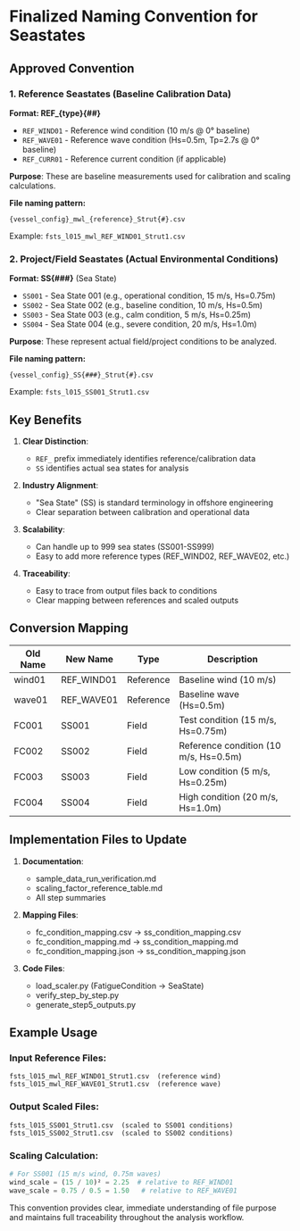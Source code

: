 # Finalized Naming Convention for Seastates

## Approved Convention

### 1. Reference Seastates (Baseline Calibration Data)
**Format: REF_{type}{##}**
- `REF_WIND01` - Reference wind condition (10 m/s @ 0° baseline)
- `REF_WAVE01` - Reference wave condition (Hs=0.5m, Tp=2.7s @ 0° baseline)
- `REF_CURR01` - Reference current condition (if applicable)

**Purpose**: These are baseline measurements used for calibration and scaling calculations.

**File naming pattern:**
```
{vessel_config}_mwl_{reference}_Strut{#}.csv
```
Example: `fsts_l015_mwl_REF_WIND01_Strut1.csv`

### 2. Project/Field Seastates (Actual Environmental Conditions)
**Format: SS{###}** (Sea State)
- `SS001` - Sea State 001 (e.g., operational condition, 15 m/s, Hs=0.75m)
- `SS002` - Sea State 002 (e.g., baseline condition, 10 m/s, Hs=0.5m)
- `SS003` - Sea State 003 (e.g., calm condition, 5 m/s, Hs=0.25m)
- `SS004` - Sea State 004 (e.g., severe condition, 20 m/s, Hs=1.0m)

**Purpose**: These represent actual field/project conditions to be analyzed.

**File naming pattern:**
```
{vessel_config}_SS{###}_Strut{#}.csv
```
Example: `fsts_l015_SS001_Strut1.csv`

## Key Benefits

1. **Clear Distinction**: 
   - `REF_` prefix immediately identifies reference/calibration data
   - `SS` identifies actual sea states for analysis

2. **Industry Alignment**:
   - "Sea State" (SS) is standard terminology in offshore engineering
   - Clear separation between calibration and operational data

3. **Scalability**:
   - Can handle up to 999 sea states (SS001-SS999)
   - Easy to add more reference types (REF_WIND02, REF_WAVE02, etc.)

4. **Traceability**:
   - Easy to trace from output files back to conditions
   - Clear mapping between references and scaled outputs

## Conversion Mapping

| Old Name | New Name | Type | Description |
|----------|----------|------|-------------|
| wind01 | REF_WIND01 | Reference | Baseline wind (10 m/s) |
| wave01 | REF_WAVE01 | Reference | Baseline wave (Hs=0.5m) |
| FC001 | SS001 | Field | Test condition (15 m/s, Hs=0.75m) |
| FC002 | SS002 | Field | Reference condition (10 m/s, Hs=0.5m) |
| FC003 | SS003 | Field | Low condition (5 m/s, Hs=0.25m) |
| FC004 | SS004 | Field | High condition (20 m/s, Hs=1.0m) |

## Implementation Files to Update

1. **Documentation**:
   - sample_data_run_verification.md
   - scaling_factor_reference_table.md
   - All step summaries

2. **Mapping Files**:
   - fc_condition_mapping.csv → ss_condition_mapping.csv
   - fc_condition_mapping.md → ss_condition_mapping.md
   - fc_condition_mapping.json → ss_condition_mapping.json

3. **Code Files**:
   - load_scaler.py (FatigueCondition → SeaState)
   - verify_step_by_step.py
   - generate_step5_outputs.py

## Example Usage

### Input Reference Files:
```
fsts_l015_mwl_REF_WIND01_Strut1.csv  (reference wind)
fsts_l015_mwl_REF_WAVE01_Strut1.csv  (reference wave)
```

### Output Scaled Files:
```
fsts_l015_SS001_Strut1.csv  (scaled to SS001 conditions)
fsts_l015_SS002_Strut1.csv  (scaled to SS002 conditions)
```

### Scaling Calculation:
```python
# For SS001 (15 m/s wind, 0.75m waves)
wind_scale = (15 / 10)² = 2.25  # relative to REF_WIND01
wave_scale = 0.75 / 0.5 = 1.50   # relative to REF_WAVE01
```

This convention provides clear, immediate understanding of file purpose and maintains full traceability throughout the analysis workflow.